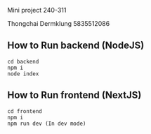 Mini project  240-311

Thongchai Dermklung 5835512086

## How to Run backend (NodeJS)
```
cd backend
npm i
node index
```

## How to Run frontend (NextJS)
```
cd frontend
npm i
npm run dev (In dev mode)
```
